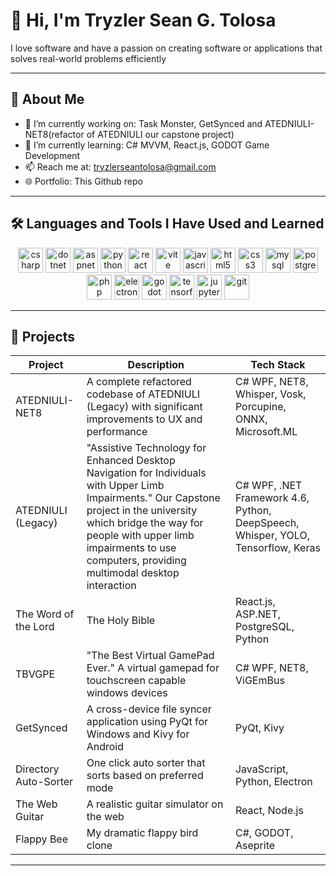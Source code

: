 # 👋 Hi, I'm Tryzler Sean G. Tolosa

I love software and  have a passion on creating software or applications that solves real-world problems efficiently

---

## 🚀 About Me

- 🔭 I’m currently working on: Task Monster, GetSynced and ATEDNIULI-NET8(refactor of ATEDNIULI our capstone project)
- 🌱 I’m currently learning: C# MVVM, React.js, GODOT Game Development
- 📫 Reach me at: tryzlerseantolosa@gmail.com
- 🌐 Portfolio: This Github repo

---

## 🛠️ Languages and Tools I Have Used and Learned
<p align="center">
  <img src="https://cdn.jsdelivr.net/gh/devicons/devicon/icons/csharp/csharp-original.svg" alt="csharp" width="40" height="40"/>
  <img src="https://cdn.jsdelivr.net/gh/devicons/devicon/icons/dot-net/dot-net-original.svg" alt="dotnet" width="40" height="40"/>
  <img src="https://cdn.icon-icons.com/icons2/5081/PNG/512/aspnet_logo_icon_50818.png" alt="aspnet" width="40" height="40"/>
  <img src="https://cdn.jsdelivr.net/gh/devicons/devicon/icons/python/python-original.svg" alt="python" width="40" height="40"/>
  <img src="https://cdn.jsdelivr.net/gh/devicons/devicon/icons/react/react-original.svg" alt="react" width="40" height="40"/>
  <img src="https://vitejs.dev/logo.svg" alt="vite" width="40" height="40"/>
  <img src="https://cdn.jsdelivr.net/gh/devicons/devicon/icons/javascript/javascript-original.svg" alt="javascript" width="40" height="40"/>
  <img src="https://cdn.jsdelivr.net/gh/devicons/devicon/icons/html5/html5-original.svg" alt="html5" width="40" height="40"/>
  <img src="https://cdn.jsdelivr.net/gh/devicons/devicon/icons/css3/css3-original.svg" alt="css3" width="40" height="40"/>
  <img src="https://cdn.jsdelivr.net/gh/devicons/devicon/icons/mysql/mysql-original.svg" alt="mysql" width="40" height="40"/>
  <img src="https://cdn.jsdelivr.net/gh/devicons/devicon/icons/postgresql/postgresql-original.svg" alt="postgresql" width="40" height="40"/>
  <img src="https://cdn.jsdelivr.net/gh/devicons/devicon/icons/php/php-original.svg" alt="php" width="40" height="40"/>
  <img src="https://cdn.jsdelivr.net/gh/devicons/devicon/icons/electron/electron-original.svg" alt="electron" width="40" height="40"/>
  <img src="https://cdn.jsdelivr.net/gh/devicons/devicon/icons/godot/godot-original.svg" alt="godot" width="40" height="40"/>
  <img src="https://cdn.jsdelivr.net/gh/devicons/devicon/icons/tensorflow/tensorflow-original.svg" alt="tensorflow" width="40" height="40"/>
  <img src="https://cdn.jsdelivr.net/gh/devicons/devicon/icons/jupyter/jupyter-original.svg" alt="jupyter" width="40" height="40"/>
  <img src="https://cdn.jsdelivr.net/gh/devicons/devicon/icons/git/git-original.svg" alt="git" width="40" height="40"/>
</p>

---

## 📎 Projects

| Project | Description | Tech Stack |
|--------|-------------|------------|
| ATEDNIULI-NET8 | A complete refactored codebase of ATEDNIULI (Legacy) with significant improvements to UX and performance | C# WPF, NET8, Whisper, Vosk, Porcupine, ONNX, Microsoft.ML |
| ATEDNIULI (Legacy) | "Assistive Technology for Enhanced Desktop Navigation for Individuals with Upper Limb Impairments." Our Capstone project in the university which bridge the way for people with upper limb impairments to use computers, providing multimodal desktop interaction | C# WPF, .NET Framework 4.6, Python, DeepSpeech, Whisper, YOLO, Tensorflow, Keras |
| The Word of the Lord | The Holy Bible | React.js, ASP.NET, PostgreSQL, Python | 
| TBVGPE | "The Best Virtual GamePad Ever." A virtual gamepad for touchscreen capable windows devices | C# WPF, NET8, ViGEmBus |
| GetSynced | A cross-device file syncer application using PyQt for Windows and Kivy for Android | PyQt, Kivy |
| Directory Auto-Sorter | One click auto sorter that sorts based on preferred mode | JavaScript, Python, Electron |
| The Web Guitar | A realistic guitar simulator on the web | React, Node.js |
| Flappy Bee | My dramatic flappy bird clone | C#, GODOT, Aseprite |

---

